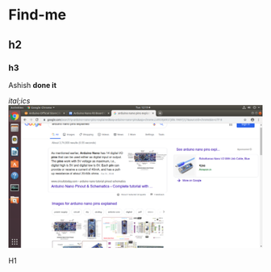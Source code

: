 # Find-me
## h2
### h3 
Ashish
**done it**



*ital;ics*
![thinhs](https://github.com/JABIR28/Find-me/blob/main/ronny/Screenshot%20from%202020-01-28%2012-19-10.png)

H1
